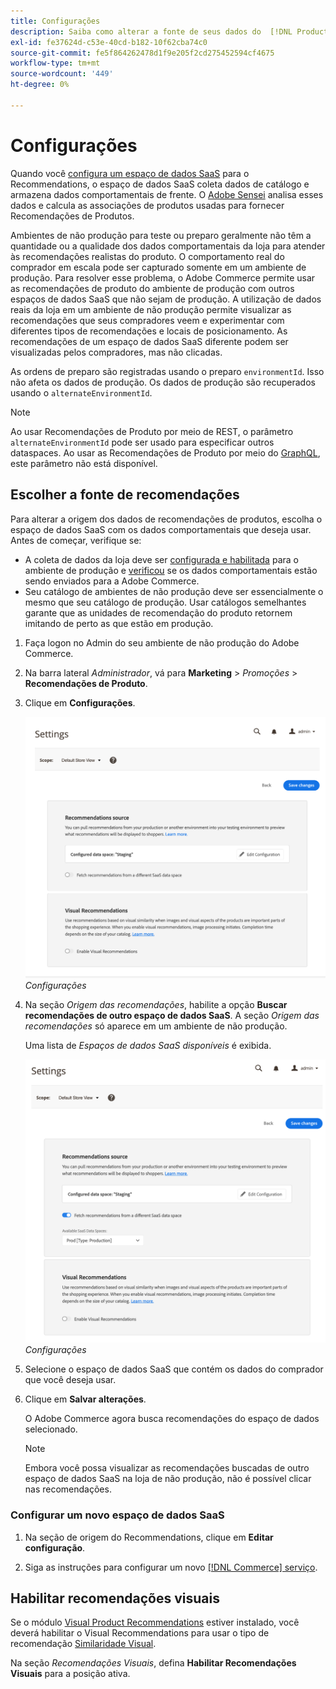 ```yaml
---
title: Configurações
description: Saiba como alterar a fonte de seus dados do  [!DNL Product Recommendations]  e como habilitar recomendações visuais.
exl-id: fe37624d-c53e-40cd-b182-10f62cba74c0
source-git-commit: fe5f864262478d1f9e205f2cd275452594cf4675
workflow-type: tm+mt
source-wordcount: '449'
ht-degree: 0%

---
```


# Configurações

Quando você [configura um espaço de dados SaaS](../landing/saas.md#saas-configuration) para o Recommendations, o espaço de dados SaaS coleta dados de catálogo e armazena dados comportamentais de frente. O [Adobe Sensei](https://www.adobe.com/sensei.html) analisa esses dados e calcula as associações de produtos usadas para fornecer Recomendações de Produtos.

Ambientes de não produção para teste ou preparo geralmente não têm a quantidade ou a qualidade dos dados comportamentais da loja para atender às recomendações realistas do produto. O comportamento real do comprador em escala pode ser capturado somente em um ambiente de produção. Para resolver esse problema, o Adobe Commerce permite usar as recomendações de produto do ambiente de produção com outros espaços de dados SaaS que não sejam de produção. A utilização de dados reais da loja em um ambiente de não produção permite visualizar as recomendações que seus compradores veem e experimentar com diferentes tipos de recomendações e locais de posicionamento. As recomendações de um espaço de dados SaaS diferente podem ser visualizadas pelos compradores, mas não clicadas.

As ordens de preparo são registradas usando o preparo `environmentId`. Isso não afeta os dados de produção. Os dados de produção são recuperados usando o `alternateEnvironmentId`.

>[!NOTE]
>
>Ao usar Recomendações de Produto por meio de REST, o parâmetro `alternateEnvironmentId` pode ser usado para especificar outros dataspaces. Ao usar as Recomendações de Produto por meio do [GraphQL](https://developer.adobe.com/commerce/webapi/graphql/schema/product-recommendations/queries/recommendations/), este parâmetro não está disponível.

## Escolher a fonte de recomendações

Para alterar a origem dos dados de recomendações de produtos, escolha o espaço de dados SaaS com os dados comportamentais que deseja usar. Antes de começar, verifique se:

- A coleta de dados da loja deve ser [configurada e habilitada](install-configure.md) para o ambiente de produção e [verificou](verify.md) se os dados comportamentais estão sendo enviados para a Adobe Commerce.
- Seu catálogo de ambientes de não produção deve ser essencialmente o mesmo que seu catálogo de produção. Usar catálogos semelhantes garante que as unidades de recomendação do produto retornem imitando de perto as que estão em produção.

1. Faça logon no Admin do seu ambiente de não produção do Adobe Commerce.

1. Na barra lateral _Administrador_, vá para **Marketing** > _Promoções_ > **Recomendações de Produto**.

1. Clique em **Configurações**.

   ![configurações de recomendação do produto](assets/settings.png)
   _Configurações_

1. Na seção _Origem das recomendações_, habilite a opção **Buscar recomendações de outro espaço de dados SaaS**. A seção _Origem das recomendações_ só aparece em um ambiente de não produção.

   Uma lista de _Espaços de dados SaaS disponíveis_ é exibida.

   ![configurações de recomendação do produto](assets/settings-select-saas.png)
   _Configurações_

1. Selecione o espaço de dados SaaS que contém os dados do comprador que você deseja usar.

1. Clique em **Salvar alterações**.

   O Adobe Commerce agora busca recomendações do espaço de dados selecionado.

   >[!NOTE]
   >
   > Embora você possa visualizar as recomendações buscadas de outro espaço de dados SaaS na loja de não produção, não é possível clicar nas recomendações.

### Configurar um novo espaço de dados SaaS

1. Na seção de origem do Recommendations, clique em **Editar configuração**.

1. Siga as instruções para configurar um novo [[!DNL Commerce] serviço](/help/landing/saas.md).

## Habilitar recomendações visuais

Se o módulo [Visual Product Recommendations](install-configure.md) estiver instalado, você deverá habilitar o Visual Recommendations para usar o tipo de recomendação [Similaridade Visual](type.md#visualsim).

Na seção _Recomendações Visuais_, defina **Habilitar Recomendações Visuais** para a posição ativa.
